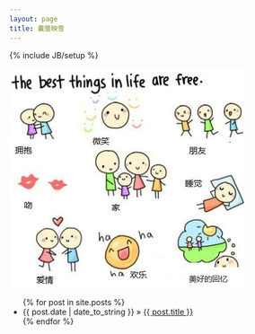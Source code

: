 ```yaml
---
layout: page
title: 囊萤映雪
---
```


{% include JB/setup %}


![Alt text](/index_img.jpg) <ul class="posts">
  {% for post in site.posts %}
    <li><span>{{ post.date | date_to_string }}</span> &raquo; <a href="{{ BASE_PATH }}{{ post.url }}">{{ post.title }}</a></li>
  {% endfor %}
</ul>



